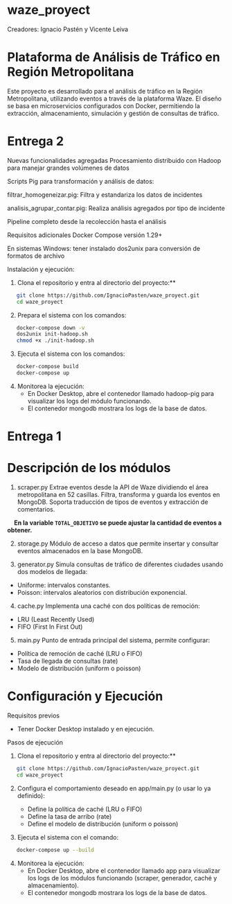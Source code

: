 # waze_proyect

Creadores: Ignacio Pastén y Vicente Leiva

# Plataforma de Análisis de Tráfico en Región Metropolitana

Este proyecto es desarrollado para el análisis de tráfico en la Región Metropolitana, utilizando eventos a través de la plataforma Waze. El diseño se basa en microservicios configurados con Docker, permitiendo la extracción, almacenamiento, simulación y gestión de consultas de tráfico.


# Entrega 2

Nuevas funcionalidades agregadas
Procesamiento distribuido con Hadoop para manejar grandes volúmenes de datos

Scripts Pig para transformación y análisis de datos:

filtrar_homogeneizar.pig: Filtra y estandariza los datos de incidentes

analisis_agrupar_contar.pig: Realiza análisis agregados por tipo de incidente

Pipeline completo desde la recolección hasta el análisis

Requisitos adicionales
Docker Compose versión 1.29+

En sistemas Windows: tener instalado dos2unix para conversión de formatos de archivo

Instalación y ejecución:

1. Clona el repositorio y entra al directorio del proyecto:**
```bash
   git clone https://github.com/IgnacioPasten/waze_proyect.git
   cd waze_proyect
```

2. Prepara el sistema con los comandos:
```bash
   docker-compose down -v
   dos2unix init-hadoop.sh
   chmod +x ./init-hadoop.sh
```

3. Ejecuta el sistema con los comandos:
```bash
   docker-compose build
   docker-compose up
```

4. Monitorea la ejecución:
   - En Docker Desktop, abre el contenedor llamado hadoop-pig para visualizar los logs del módulo funcionando.
   - El contenedor mongodb mostrara los logs de la base de datos.

# Entrega 1

# Descripción de los módulos

1. scraper.py
Extrae eventos desde la API de Waze dividiendo el área metropolitana en 52 casillas. Filtra, transforma y guarda los eventos en MongoDB. Soporta traducción de tipos de eventos y extracción de comentarios.

&nbsp;&nbsp;&nbsp;&nbsp;**En la variable `TOTAL_OBJETIVO` se puede ajustar la cantidad de eventos a obtener.**




2. storage.py
Módulo de acceso a datos que permite insertar y consultar eventos almacenados en la base MongoDB.

3. generator.py
Simula consultas de tráfico de diferentes ciudades usando dos modelos de llegada:
- Uniforme: intervalos constantes.
- Poisson: intervalos aleatorios con distribución exponencial.

4. cache.py
Implementa una caché con dos políticas de remoción:
- LRU (Least Recently Used)
- FIFO (First In First Out)

5. main.py
Punto de entrada principal del sistema, permite configurar:
- Política de remoción de caché (LRU o FIFO)
- Tasa de llegada de consultas (rate)
- Modelo de distribución (uniform o poisson)

# Configuración y Ejecución

Requisitos previos
- Tener Docker Desktop instalado y en ejecución.

Pasos de ejecución

1. Clona el repositorio y entra al directorio del proyecto:**
```bash
   git clone https://github.com/IgnacioPasten/waze_proyect.git
   cd waze_proyect
```
2. Configura el comportamiento deseado en app/main.py (o usar lo ya definido):
   - Define la política de caché (LRU o FIFO)
   - Define la tasa de arribo (rate)
   - Define el modelo de distribución (uniform o poisson)

3. Ejecuta el sistema con el comando:
```bash
   docker-compose up --build
```

4. Monitorea la ejecución:
   - En Docker Desktop, abre el contenedor llamado app para visualizar los logs de los módulos funcionando (scraper, generador, caché y almacenamiento).
   - El contenedor mongodb mostrara los logs de la base de datos.

